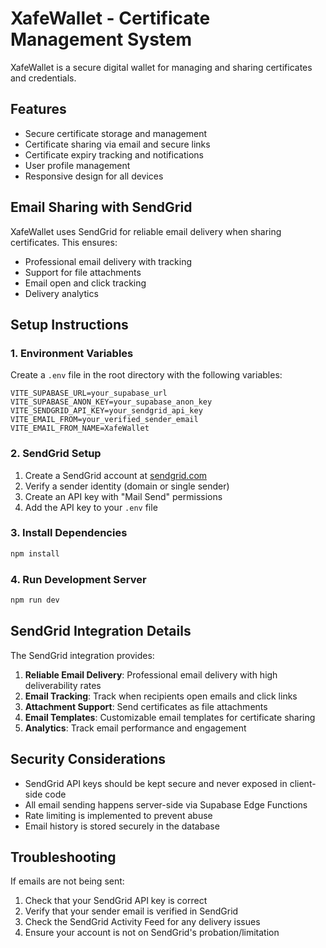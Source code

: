 # XafeWallet - Certificate Management System

XafeWallet is a secure digital wallet for managing and sharing certificates and credentials.

## Features

- Secure certificate storage and management
- Certificate sharing via email and secure links
- Certificate expiry tracking and notifications
- User profile management
- Responsive design for all devices

## Email Sharing with SendGrid

XafeWallet uses SendGrid for reliable email delivery when sharing certificates. This ensures:

- Professional email delivery with tracking
- Support for file attachments
- Email open and click tracking
- Delivery analytics

## Setup Instructions

### 1. Environment Variables

Create a `.env` file in the root directory with the following variables:

```
VITE_SUPABASE_URL=your_supabase_url
VITE_SUPABASE_ANON_KEY=your_supabase_anon_key
VITE_SENDGRID_API_KEY=your_sendgrid_api_key
VITE_EMAIL_FROM=your_verified_sender_email
VITE_EMAIL_FROM_NAME=XafeWallet
```

### 2. SendGrid Setup

1. Create a SendGrid account at [sendgrid.com](https://sendgrid.com)
2. Verify a sender identity (domain or single sender)
3. Create an API key with "Mail Send" permissions
4. Add the API key to your `.env` file

### 3. Install Dependencies

```bash
npm install
```

### 4. Run Development Server

```bash
npm run dev
```

## SendGrid Integration Details

The SendGrid integration provides:

1. **Reliable Email Delivery**: Professional email delivery with high deliverability rates
2. **Email Tracking**: Track when recipients open emails and click links
3. **Attachment Support**: Send certificates as file attachments
4. **Email Templates**: Customizable email templates for certificate sharing
5. **Analytics**: Track email performance and engagement

## Security Considerations

- SendGrid API keys should be kept secure and never exposed in client-side code
- All email sending happens server-side via Supabase Edge Functions
- Rate limiting is implemented to prevent abuse
- Email history is stored securely in the database

## Troubleshooting

If emails are not being sent:

1. Check that your SendGrid API key is correct
2. Verify that your sender email is verified in SendGrid
3. Check the SendGrid Activity Feed for any delivery issues
4. Ensure your account is not on SendGrid's probation/limitation